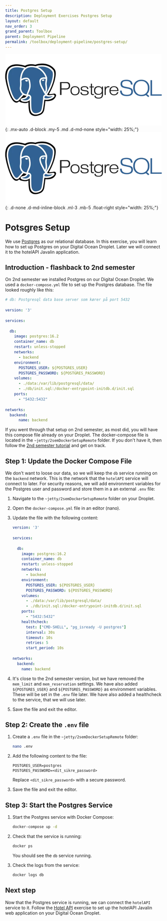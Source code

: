 ```yaml
---
title: Postgres Setup
description: Deployment Exercises Postgres Setup
layout: default
nav_order: 3
grand_parent: Toolbox
parent: Deployment Pipeline
permalink: /toolbox/deployment-pipeline/postgres-setup/
---
```


![Postgres Logo](./images/postgres_logo.webp){: .mx-auto .d-block .my-5 .md .d-md-none  style="width: 25%;"}
![Postgres Logo](./images/postgres_logo.webp){: .d-none .d-md-inline-block .ml-3 .mb-5 .float-right style="width: 25%;"}

# Potsgres Setup

We use [Postgres](https://www.postgresql.org/) as our relational database. In this exercise, you will learn how to set up Postgres on your Digital Ocean Droplet. Later we will connect it to the hotelAPI Javalin application.

## Introduction - flashback to 2nd semester

On 2nd semester we installed Postgres on our Digital Ocean Droplet. We used a `docker-compose.yml` file to set up the Postgres database. The file looked roughly like this:

```yaml
# db: Postgresql data base server som kører på port 5432

version: '3'

services:

  db:
    image: postgres:16.2
    container_name: db
    restart: unless-stopped
    networks:
      - backend
    environment:
      POSTGRES_USER: ${POSTGRES_USER}
      POSTGRES_PASSWORD: ${POSTGRES_PASSWORD}
    volumes:
      - ./data:/var/lib/postgresql/data/
      - ./db/init.sql:/docker-entrypoint-initdb.d/init.sql
    ports:
      - "5432:5432"

networks:
  backend:
      name: backend
```

If you went through that setup on 2nd semester, as most did, you will have this compose file already on your Droplet. The docker-compose file is located in the `~jetty/2semDockerSetupRemote` folder. If you don't have it, then follow the [2nd semester tutorial](https://github.com/dat2Cph/2semDockerSetupRemote) and get on track.

## Step 1: Update the Docker Compose File

We don't want to loose our data, so we will keep the `db` service running on the `backend` network. This is the network that the `hotelAPI` service will connect to later. For security reasons, we will add environment variables for the Postgres user and password and store them in a an external `.env` file:

1. Navigate to the `~jetty/2semDockerSetupRemote` folder on your Droplet.
2. Open the `docker-compose.yml` file in an editor (nano).
3. Update the file with the following content:

   ```yaml
   version: '3'

   services:

     db:
       image: postgres:16.2
       container_name: db
       restart: unless-stopped
       networks:
         - backend
       environment:
         POSTGRES_USER: ${POSTGRES_USER}
         POSTGRES_PASSWORD: ${POSTGRES_PASSWORD}
       volumes:
         - ./data:/var/lib/postgresql/data/
         - ./db/init.sql:/docker-entrypoint-initdb.d/init.sql
       ports:
         - "5432:5432"
       healthcheck:
         test: ["CMD-SHELL", "pg_isready -U postgres"]
         interval: 30s
         timeout: 10s
         retries: 5
         start_period: 10s

   networks:
     backend:
       name: backend
   ```

4. It's close to the 2nd semester version, but we have removed the `mem_limit` and `mem_reservation` settings. We have also added `${POSTGRES_USER}` and `${POSTGRES_PASSWORD}` as environment variables. These will be set in the `.env` file later. We have also added a healthcheck to the service, that we will use later.

5. Save the file and exit the editor.

## Step 2: Create the `.env` file

1. Create a `.env` file in the `~jetty/2semDockerSetupRemote` folder:
  
    ```bash
    nano .env
    ```

2. Add the following content to the file:

    ```properties
    POSTGRES_USER=postgres
    POSTGRES_PASSWORD=<dit_sikre_password>
    ```

    Replace `<dit_sikre_password>` with a secure password.

3. Save the file and exit the editor.

## Step 3: Start the Postgres Service

1. Start the Postgres service with Docker Compose:

    ```bash
    docker-compose up -d
    ```

2. Check that the service is running:

    ```bash
    docker ps
    ```

    You should see the `db` service running.

3. Check the logs from the service:

    ```bash
    docker logs db
    ```

## Next step

Now that the Postgres service is running, we can connect the `hotelAPI` service to it. Follow the [Hotel API](./hotelAPI_setup.md) exercise to set up the hotelAPI Javalin web application on your Digital Ocean Droplet.
